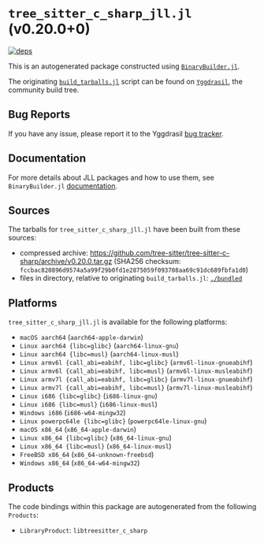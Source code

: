 # `tree_sitter_c_sharp_jll.jl` (v0.20.0+0)

[![deps](https://juliahub.com/docs/tree_sitter_c_sharp_jll/deps.svg)](https://juliahub.com/ui/Packages/tree_sitter_c_sharp_jll/JpMTZ?page=2)

This is an autogenerated package constructed using [`BinaryBuilder.jl`](https://github.com/JuliaPackaging/BinaryBuilder.jl).

The originating [`build_tarballs.jl`](https://github.com/JuliaPackaging/Yggdrasil/blob/427411a5e69a2e4eb13a80791b66eff04fd3441a/T/tree_sitter_c_sharp/build_tarballs.jl) script can be found on [`Yggdrasil`](https://github.com/JuliaPackaging/Yggdrasil/), the community build tree.

## Bug Reports

If you have any issue, please report it to the Yggdrasil [bug tracker](https://github.com/JuliaPackaging/Yggdrasil/issues).

## Documentation

For more details about JLL packages and how to use them, see `BinaryBuilder.jl` [documentation](https://docs.binarybuilder.org/stable/jll/).

## Sources

The tarballs for `tree_sitter_c_sharp_jll.jl` have been built from these sources:

* compressed archive: https://github.com/tree-sitter/tree-sitter-c-sharp/archive/v0.20.0.tar.gz (SHA256 checksum: `fccbac820896d9574a5a99f29b0fd1e2875059f093708aa69c91dc689fbfa1d0`)
* files in directory, relative to originating `build_tarballs.jl`: [`./bundled`](https://github.com/JuliaPackaging/Yggdrasil/tree/427411a5e69a2e4eb13a80791b66eff04fd3441a/T/tree_sitter_c_sharp/bundled)

## Platforms

`tree_sitter_c_sharp_jll.jl` is available for the following platforms:

* `macOS aarch64` (`aarch64-apple-darwin`)
* `Linux aarch64 {libc=glibc}` (`aarch64-linux-gnu`)
* `Linux aarch64 {libc=musl}` (`aarch64-linux-musl`)
* `Linux armv6l {call_abi=eabihf, libc=glibc}` (`armv6l-linux-gnueabihf`)
* `Linux armv6l {call_abi=eabihf, libc=musl}` (`armv6l-linux-musleabihf`)
* `Linux armv7l {call_abi=eabihf, libc=glibc}` (`armv7l-linux-gnueabihf`)
* `Linux armv7l {call_abi=eabihf, libc=musl}` (`armv7l-linux-musleabihf`)
* `Linux i686 {libc=glibc}` (`i686-linux-gnu`)
* `Linux i686 {libc=musl}` (`i686-linux-musl`)
* `Windows i686` (`i686-w64-mingw32`)
* `Linux powerpc64le {libc=glibc}` (`powerpc64le-linux-gnu`)
* `macOS x86_64` (`x86_64-apple-darwin`)
* `Linux x86_64 {libc=glibc}` (`x86_64-linux-gnu`)
* `Linux x86_64 {libc=musl}` (`x86_64-linux-musl`)
* `FreeBSD x86_64` (`x86_64-unknown-freebsd`)
* `Windows x86_64` (`x86_64-w64-mingw32`)

## Products

The code bindings within this package are autogenerated from the following `Products`:

* `LibraryProduct`: `libtreesitter_c_sharp`

